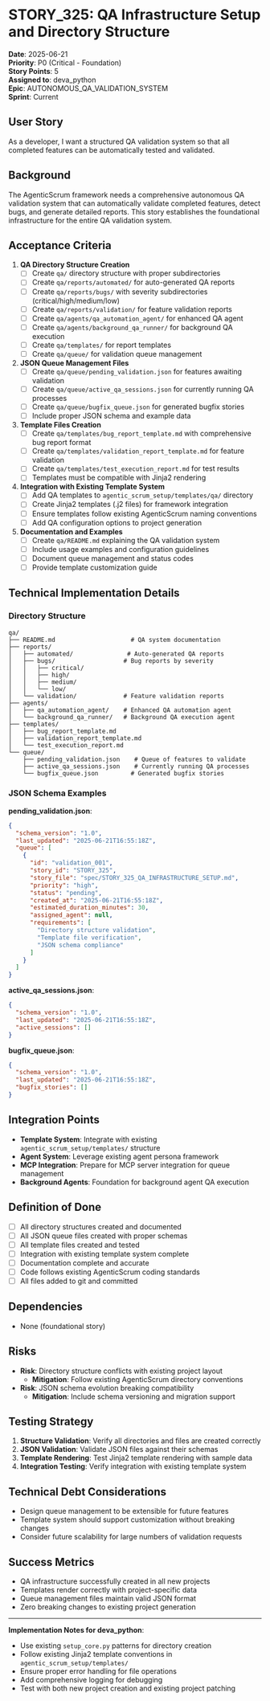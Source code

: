# STORY_325: QA Infrastructure Setup and Directory Structure

**Date**: 2025-06-21  
**Priority**: P0 (Critical - Foundation)  
**Story Points**: 5  
**Assigned to**: deva_python  
**Epic**: AUTONOMOUS_QA_VALIDATION_SYSTEM  
**Sprint**: Current  

## User Story

As a developer, I want a structured QA validation system so that all completed features can be automatically tested and validated.

## Background

The AgenticScrum framework needs a comprehensive autonomous QA validation system that can automatically validate completed features, detect bugs, and generate detailed reports. This story establishes the foundational infrastructure for the entire QA validation system.

## Acceptance Criteria

1. **QA Directory Structure Creation**
   - [ ] Create `qa/` directory structure with proper subdirectories
   - [ ] Create `qa/reports/automated/` for auto-generated QA reports
   - [ ] Create `qa/reports/bugs/` with severity subdirectories (critical/high/medium/low)
   - [ ] Create `qa/reports/validation/` for feature validation reports
   - [ ] Create `qa/agents/qa_automation_agent/` for enhanced QA agent
   - [ ] Create `qa/agents/background_qa_runner/` for background QA execution
   - [ ] Create `qa/templates/` for report templates
   - [ ] Create `qa/queue/` for validation queue management

2. **JSON Queue Management Files**
   - [ ] Create `qa/queue/pending_validation.json` for features awaiting validation
   - [ ] Create `qa/queue/active_qa_sessions.json` for currently running QA processes
   - [ ] Create `qa/queue/bugfix_queue.json` for generated bugfix stories
   - [ ] Include proper JSON schema and example data

3. **Template Files Creation**
   - [ ] Create `qa/templates/bug_report_template.md` with comprehensive bug report format
   - [ ] Create `qa/templates/validation_report_template.md` for feature validation
   - [ ] Create `qa/templates/test_execution_report.md` for test results
   - [ ] Templates must be compatible with Jinja2 rendering

4. **Integration with Existing Template System**
   - [ ] Add QA templates to `agentic_scrum_setup/templates/qa/` directory
   - [ ] Create Jinja2 templates (.j2 files) for framework integration
   - [ ] Ensure templates follow existing AgenticScrum naming conventions
   - [ ] Add QA configuration options to project generation

5. **Documentation and Examples**
   - [ ] Create `qa/README.md` explaining the QA validation system
   - [ ] Include usage examples and configuration guidelines
   - [ ] Document queue management and status codes
   - [ ] Provide template customization guide

## Technical Implementation Details

### Directory Structure
```
qa/
├── README.md                     # QA system documentation
├── reports/
│   ├── automated/               # Auto-generated QA reports
│   ├── bugs/                   # Bug reports by severity
│   │   ├── critical/
│   │   ├── high/
│   │   ├── medium/
│   │   └── low/
│   └── validation/             # Feature validation reports
├── agents/
│   ├── qa_automation_agent/    # Enhanced QA automation agent
│   └── background_qa_runner/   # Background QA execution agent
├── templates/
│   ├── bug_report_template.md
│   ├── validation_report_template.md
│   └── test_execution_report.md
└── queue/
    ├── pending_validation.json    # Queue of features to validate
    ├── active_qa_sessions.json    # Currently running QA processes
    └── bugfix_queue.json         # Generated bugfix stories
```

### JSON Schema Examples

**pending_validation.json**:
```json
{
  "schema_version": "1.0",
  "last_updated": "2025-06-21T16:55:18Z",
  "queue": [
    {
      "id": "validation_001",
      "story_id": "STORY_325",
      "story_file": "spec/STORY_325_QA_INFRASTRUCTURE_SETUP.md",
      "priority": "high",
      "status": "pending",
      "created_at": "2025-06-21T16:55:18Z",
      "estimated_duration_minutes": 30,
      "assigned_agent": null,
      "requirements": [
        "Directory structure validation",
        "Template file verification",
        "JSON schema compliance"
      ]
    }
  ]
}
```

**active_qa_sessions.json**:
```json
{
  "schema_version": "1.0",
  "last_updated": "2025-06-21T16:55:18Z",
  "active_sessions": []
}
```

**bugfix_queue.json**:
```json
{
  "schema_version": "1.0",
  "last_updated": "2025-06-21T16:55:18Z",
  "bugfix_stories": []
}
```

## Integration Points

- **Template System**: Integrate with existing `agentic_scrum_setup/templates/` structure
- **Agent System**: Leverage existing agent persona framework
- **MCP Integration**: Prepare for MCP server integration for queue management
- **Background Agents**: Foundation for background agent QA execution

## Definition of Done

- [ ] All directory structures created and documented
- [ ] All JSON queue files created with proper schemas
- [ ] All template files created and tested
- [ ] Integration with existing template system complete
- [ ] Documentation complete and accurate
- [ ] Code follows existing AgenticScrum coding standards
- [ ] All files added to git and committed

## Dependencies

- None (foundational story)

## Risks

- **Risk**: Directory structure conflicts with existing project layout
  - **Mitigation**: Follow existing AgenticScrum directory conventions
- **Risk**: JSON schema evolution breaking compatibility
  - **Mitigation**: Include schema versioning and migration support

## Testing Strategy

1. **Structure Validation**: Verify all directories and files are created correctly
2. **JSON Validation**: Validate JSON files against their schemas
3. **Template Rendering**: Test Jinja2 template rendering with sample data
4. **Integration Testing**: Verify integration with existing template system

## Technical Debt Considerations

- Design queue management to be extensible for future features
- Template system should support customization without breaking changes
- Consider future scalability for large numbers of validation requests

## Success Metrics

- QA infrastructure successfully created in all new projects
- Templates render correctly with project-specific data
- Queue management files maintain valid JSON format
- Zero breaking changes to existing project generation

---

**Implementation Notes for deva_python**:
- Use existing `setup_core.py` patterns for directory creation
- Follow existing Jinja2 template conventions in `agentic_scrum_setup/templates/`
- Ensure proper error handling for file operations
- Add comprehensive logging for debugging
- Test with both new project creation and existing project patching